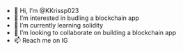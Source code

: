 - 👋 Hi, I’m @KKrissp023
- 👀 I’m interested in budling a blockchain app
- 🌱 I’m currently learning solidity 
- 💞️ I’m looking to collaborate on building a blockchain app
- 📫 Reach me on IG 

<!---
KKrissp023/KKrissp023 is a ✨ special ✨ repository because its `README.md` (this file) appears on your GitHub profile.
You can click the Preview link to take a look at your changes.
--->
